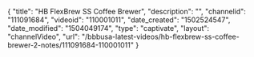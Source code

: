 {
    "title": "HB FlexBrew SS Coffee Brewer",
    "description": "",
    "channelid": "111091684",
    "videoid": "110001011",
    "date_created": "1502524547",
    "date_modified": "1504049174",
    "type": "captivate",
    "layout": "channelVideo",
    "url": "\/bbbusa-latest-videos\/hb-flexbrew-ss-coffee-brewer-2-notes\/111091684-110001011"
}